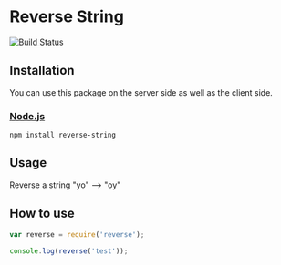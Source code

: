 # Reverse String

[![Build Status](https://travis-ci.org/cedced19/reverse-string.svg)](https://travis-ci.org/cedced19/reverse-string)

## Installation

You can use this package on the server side as well as the client side.

### [Node.js](http://nodejs.org/)

```
npm install reverse-string
```

## Usage

Reverse a string
"yo" --> "oy"

## How to use

~~~ javascript
var reverse = require('reverse');

console.log(reverse('test'));
~~~